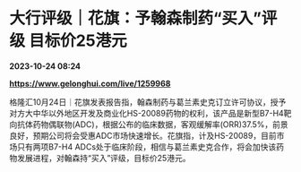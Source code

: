 # 大行评级｜花旗：予翰森制药“买入”评级 目标价25港元

**2023-10-24 08:24**

**https://www.gelonghui.com/live/1259968**

格隆汇10月24日｜花旗发表报告指，翰森制药与葛兰素史克订立许可协议，授予对方大中华以外地区开发及商业化HS-20089药物的权利，该产品是新型B7-H4靶向抗体药物偶联物(ADC)，根据公布的临床数据，客观缓解率(ORR)37.5%，前景良好，预期公司将会受惠ADC市场快速增长。花旗指，计及HS-20089，目前市场只有两项B7-H4 ADCs处于临床阶段，相信与葛兰素史克合作，将会加快该药物发展进程，对翰森持“买入”评级，目标价25港元。